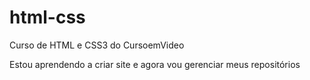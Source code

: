 # html-css
 Curso de HTML e CSS3 do CursoemVideo

Estou aprendendo a criar site e agora vou gerenciar meus repositórios
